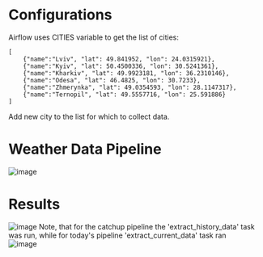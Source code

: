 # Configurations
Airflow uses CITIES variable to get the list of cities: 
```
[ 
    {"name":"Lviv", "lat": 49.841952, "lon": 24.0315921},
    {"name":"Kyiv", "lat": 50.4500336, "lon": 30.5241361},
    {"name":"Kharkiv", "lat": 49.9923181, "lon": 36.2310146},
    {"name":"Odesa", "lat": 46.4825, "lon": 30.7233},
    {"name":"Zhmerynka", "lat": 49.0354593, "lon": 28.1147317},
    {"name":"Ternopil", "lat": 49.5557716, "lon": 25.591886}
]
```
Add new city to the list for which to collect data.
# Weather Data Pipeline

![image](https://user-images.githubusercontent.com/25819135/232031151-9987e8ea-8805-4033-bb6a-f3757a8f051f.png)

# Results
![image](https://user-images.githubusercontent.com/25819135/232031420-25c6fb6c-a672-4384-914b-f7f6bc5b1e4f.png)
Note, that for the catchup pipeline the 'extract_history_data' task was run, while for today's pipeline 'extract_current_data' task ran   
![image](https://user-images.githubusercontent.com/25819135/232031508-c4966cc3-d95e-41a0-82bd-c07c6fbda7f1.png)


